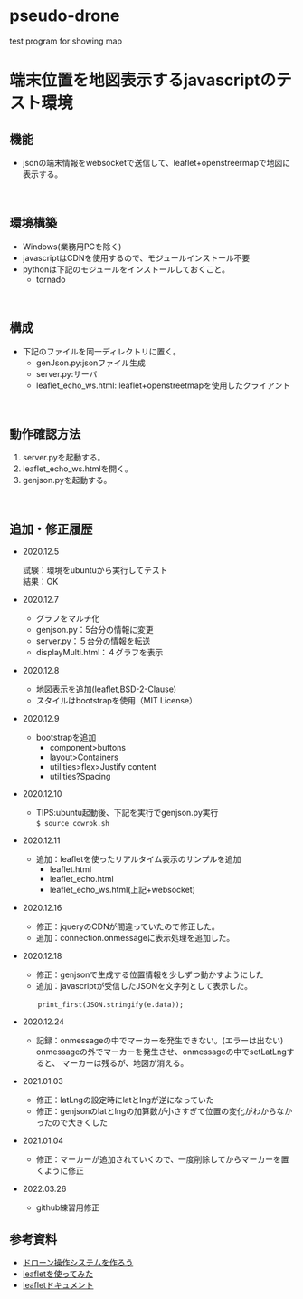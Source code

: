 # pseudo-drone
test program for showing map
# 端末位置を地図表示するjavascriptのテスト環境  

## 機能

- jsonの端末情報をwebsocketで送信して、leaflet+openstreermapで地図に表示する。  
<br>

## 環境構築  

- Windows(業務用PCを除く)  
- javascriptはCDNを使用するので、モジュールインストール不要  
- pythonは下記のモジュールをインストールしておくこと。  
  - tornado  
<br>

## 構成  

- 下記のファイルを同一ディレクトリに置く。  
  - genJson.py:jsonファイル生成
  - server.py:サーバ
  - leaflet_echo_ws.html: leaflet+openstreetmapを使用したクライアント  

<br>

## 動作確認方法  

1. server.pyを起動する。  
2. leaflet_echo_ws.htmlを開く。  
3. genjson.pyを起動する。  
<br>

## 追加・修正履歴  

- 2020.12.5

  試験：環境をubuntuから実行してテスト  
  結果：OK  

- 2020.12.7

  - グラフをマルチ化  
  - genjson.py：5台分の情報に変更  
  - server.py：５台分の情報を転送  
  - displayMulti.html：４グラフを表示  

- 2020.12.8

  - 地図表示を追加(leaflet,BSD-2-Clause)  
  - スタイルはbootstrapを使用（MIT License）

- 2020.12.9  
  - bootstrapを追加  
    - component>buttons  
    - layout>Containers  
    - utilities>flex>Justify content  
    - utilities?Spacing  
  
- 2020.12.10  
  - TIPS:ubuntu起動後、下記を実行でgenjson.py実行  
        ```$ source cdwrok.sh```  

- 2020.12.11  
  - 追加：leafletを使ったリアルタイム表示のサンプルを追加  
    - leaflet.html  
    - leaflet_echo.html  
    - leaflet_echo_ws.html(上記+websocket)  

- 2020.12.16
  - 修正：jqueryのCDNが間違っていたので修正した。
  - 追加：connection.onmessageに表示処理を追加した。

- 2020.12.18
  - 修正：genjsonで生成する位置情報を少しずつ動かすようにした  
  - 追加：javascriptが受信したJSONを文字列として表示した。  

```javascript:JSONデータ表示
  　　　print_first(JSON.stringify(e.data));  
```

- 2020.12.24  
  - 記録：onmessageの中でマーカーを発生できない。(エラーは出ない)  
            onmessageの外でマーカーを発生させ、onmessageの中でsetLatLngすると、
            マーカーは残るが、地図が消える。  

- 2021.01.03  
  - 修正：latLngの設定時にlatとlngが逆になっていた  
  - 修正：genjsonのlatとlngの加算数が小さすぎて位置の変化がわからなかったので大きくした  

- 2021.01.04  
  - 修正：マーカーが追加されていくので、一度削除してからマーカーを置くように修正  

- 2022.03.26  
  - github練習用修正  

## 参考資料

- [ドローン操作システムを作ろう](https://qiita.com/hsgucci/items/86eedb5555b4234ee0e7)  
- [leafletを使ってみた](http://dotnsf.blog.jp/archives/1068371516.html)  
- [leafletドキュメント](https://leafletjs.com/)  
